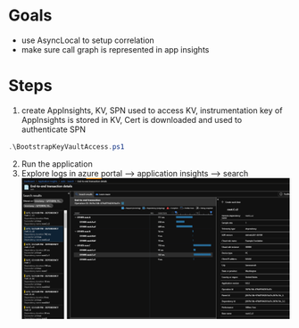 # Goals
- use AsyncLocal<Activity> to setup correlation
- make sure call graph is represented in app insights

# Steps
1. create AppInsights, KV, SPN used to access KV, instrumentation key of AppInsights is stored in KV, Cert is downloaded and used to authenticate SPN
``` PowerShell
.\BootstrapKeyVaultAccess.ps1
```
2. Run the application
3. Explore logs in azure portal --> application insights --> search 
![distributed trace](https://github.com/smartpcr/app-insights-spike/blob/master/app-insights-trace.PNG)
